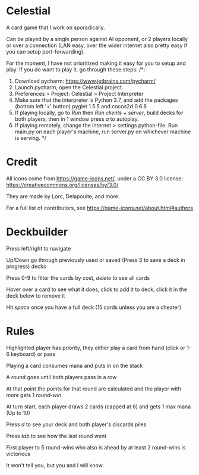 # Celestial
A card game that I work on sporadically. 

Can be played by a single person against AI opponent, or 2 players locally or over a connection (LAN easy, over the wider internet also pretty easy if you can setup port-forwarding).

For the moment, I have not prioritized making it easy for you to setup and play. If you do want to play it, go through these steps:
/*:
1. Download pycharm: https://www.jetbrains.com/pycharm/
2. Launch pycharm, open the Celestial project.
3. Preferences > Project: Celestial > Project Interpreter
4. Make sure that the interpreter is Python 3.7, and add the packages (bottom left '+' button) pyglet 1.5.5 and cocos2d 0.6.8
5. If playing locally, go to *Run* then *Run clients + server*, build decks for both players, then in 1 window press *a* to autoplay.
6. If playing remotely, change the internet > settings python-file. Run main.py on each player's machine, run server.py on whichever machine is serving.
*/

# Credit
All icons come from https://game-icons.net/, under a CC BY 3.0 license: https://creativecommons.org/licenses/by/3.0/

They are made by Lorc, Delapouite, and more.

For a full list of contributors, see https://game-icons.net/about.html#authors

# Deckbuilder
Press left/right to navigate

Up/Down go through previously used or saved (Press *S* to save a deck in progress) decks

Press 0-9 to filter the cards by cost, *delete* to see all cards

Hover over a card to see what it does, click to add it to deck, click it in the deck below to remove it

Hit *space* once you have a full deck (15 cards unless you are a cheater)

# Rules
Highlighted player has priority, they either play a card from hand (click or 1-6 keyboard) or pass

Playing a card consumes mana and puts in on the stack

A round goes until both players pass in a row

At that point the points for that round are calculated and the player with more gets 1 _round-win_

At turn start, each player draws 2 cards (capped at 6) and gets 1 max mana (Up to 10)

Press *d* to see your deck and both player's discards piles

Press *tab* to see how the last round went

First player to 5 round-wins who also is ahead by at least 2 round-wins is victorious

It won't tell you, but you and I will know.
